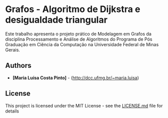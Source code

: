 # Grafos - Algoritmo de Dijkstra e desigualdade triangular

Este trabalho apresenta o projeto prático de Modelagem em Grafos da disciplina Processamento e Análise de Algoritmos do Programa de Pós Graduação em Ciência da Computação na Universidade Federal de Minas Gerais.

## Authors

* **[Maria Luísa Costa Pinto]** - (http://dcc.ufmg.br/~maria.luisa)

## License

This project is licensed under the MIT License - see the [LICENSE.md](LICENSE.md) file for details